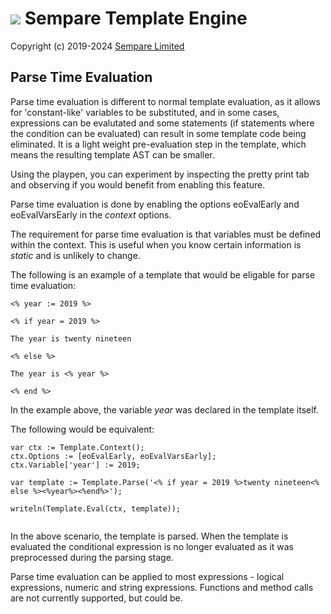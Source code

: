# ![](../images/sempare-logo-45px.png) Sempare Template Engine

Copyright (c) 2019-2024 [Sempare Limited](http://www.sempare.ltd)

## Parse Time Evaluation

Parse time evaluation is different to normal template evaluation, as it allows for 'constant-like' variables to be substituted, and in some cases, expressions can be evalutated and some statements (if statements where the condition can be evaluated) can result in some template code being eliminated. It is a light weight pre-evaluation step in the template, which means the resulting template AST can be smaller.

Using the playpen, you can experiment by inspecting the pretty print tab and observing if you would benefit from enabling this feature.

Parse time evaluation is done by enabling the options eoEvalEarly and eoEvalVarsEarly in the _context_ options.

The requirement for parse time evaluation is that variables must be defined within the context. This is useful when you know certain information is _static_ and is unlikely to change.

The following is an example of a template that would be eligable for parse time evaluation:
```
<% year := 2019 %>

<% if year = 2019 %>

The year is twenty nineteen

<% else %>

The year is <% year %>

<% end %>
```

In the example above, the variable _year_ was declared in the template itself.

The following would be equivalent:
```
var ctx := Template.Context();
ctx.Options := [eoEvalEarly, eoEvalVarsEarly];
ctx.Variable['year'] := 2019;

var template := Template.Parse('<% if year = 2019 %>twenty nineteen<% else %><%year%><%end%>');

writeln(Template.Eval(ctx, template));


```

In the above scenario, the template is parsed. When the template is evaluated the conditional expression is no longer evaluated as it was preprocessed during the parsing stage.

Parse time evaluation can be applied to most expressions - logical expressions, numeric and string expressions. Functions and method calls are not currently supported, but could be.
